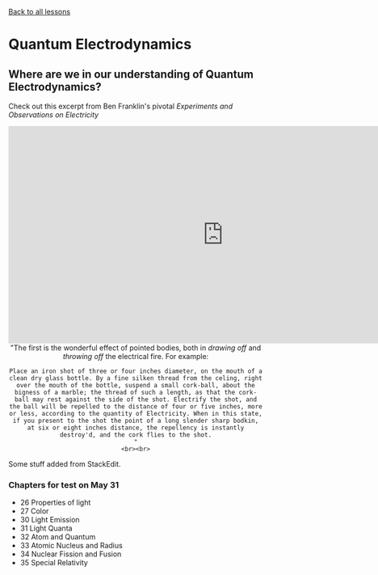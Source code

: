 [Back to all lessons](.)

# Quantum Electrodynamics

## Where are we in our understanding of Quantum Electrodynamics?

Check out this excerpt from Ben Franklin's pivotal *Experiments and Observations on Electricity*



<div style="text-align: center;">
	<!-- <iframe src='https://archive.org/stream/experimentsobser00fran?ui=embed#page/12/mode/1up' width='850px' height='430px' frameborder='0' ></iframe> -->
	<iframe src='http://archive.org/stream/experimentsobser00fran#page/12/mode/1up' width='850px' height='430px' frameborder='0' ></iframe>
	<br>
	"The first is the wonderful effect of pointed bodies, both in <em>drawing off</em> and <em>throwing off</em> the electrical fire. For example:

	Place an iron shot of three or four inches diameter, on the mouth of a clean dry glass bottle. By a fine silken thread from the celing, right over the mouth of the bottle, suspend a small cork-ball, about the bigness of a marble; the thread of such a length, as that the cork-ball may rest against the side of the shot. Electrify the shot, and the ball will be repelled to the distance of four or five inches, more or less, according to the quantity of Electricity. When in this state, if you present to the shot the point of a long slender sharp bodkin, at six or eight inches distance, the repellency is instantly destroy'd, and the cork flies to the shot.
	"
	<br><br>
</div>

Some stuff added from StackEdit.

### Chapters for test on May 31
* 26 Properties of light
* 27 Color
* 30 Light Emission
* 31 Light Quanta
* 32 Atom and Quantum
* 33 Atomic Nucleus and Radius
* 34 Nuclear Fission and Fusion
* 35 Special Relativity

<!--stackedit_data:
eyJoaXN0b3J5IjpbLTkwMjAwNTE0LDE5MTEyMTYyOF19
-->